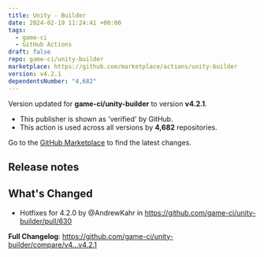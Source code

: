 ```yaml
---
title: Unity - Builder
date: 2024-02-19 11:24:41 +00:00
tags:
  - game-ci
  - GitHub Actions
draft: false
repo: game-ci/unity-builder
marketplace: https://github.com/marketplace/actions/unity-builder
version: v4.2.1
dependentsNumber: "4,682"
---
```



Version updated for **game-ci/unity-builder** to version **v4.2.1**.
- This publisher is shown as 'verified' by GitHub.
- This action is used across all versions by **4,682** repositories.

Go to the [GitHub Marketplace](https://github.com/marketplace/actions/unity-builder) to find the latest changes.

## Release notes

## What's Changed
* Hotfixes for 4.2.0 by @AndrewKahr in https://github.com/game-ci/unity-builder/pull/630


**Full Changelog**: https://github.com/game-ci/unity-builder/compare/v4...v4.2.1
